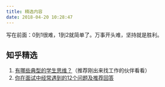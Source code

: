 ```yaml
---
title: 精选内容
date: 2018-04-20 10:28:47
---
```

写在前面：0到1很难，1到2就简单了。万事开头难，坚持就是胜利。
## 知乎精选

1. [有哪些典型的学生思维？](https://www.zhihu.com/question/301464866)（推荐刚出来找工作的伙伴看看）
2. [你在面试中经常遇到的12个问题及推荐回答](https://www.zhihu.com/question/290543744/answer/595815243) 